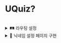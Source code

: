 # UQuiz?

<br>

<details>
<summary>🛤️ 라우팅 설정</summary>

| 주소                | 컴포넌트 | 컨텐츠                   |
| ------------------- | -------- | ------------------------ |
| `/`                 | Home     | 닉네임 설정 페이지(메인) |
| `/quiz/:nickname`   | Quiz     | 퀴즈 풀이 페이지         |
| `results/:nickname` | Results  | 결과 페이지              |

</details>

<details>
<summary>👥 닉네임 설정 페이지 구현</summary>

- [x] React 컴포넌트를 활용하여 `Home` 컴포넌트에 닉네임 설정 페이지를 구현합니다.
- [x] `Home` 컴포넌트에서는 닉네임을 입력받는 페이지를 구성합니다.
- [x] 사용자는 닉네임을 입력할 수 있는 입력창과 `시작하기` 버튼을 통해 퀴즈를 시작할 수 있습니다.
- [x] 닉네임을 입력하지 않은 상태에서 `시작하기` 버튼을 누를 경우, 닉네임 입력은 필수임을 알리는 경고창이 표시됩니다.
- [x] 닉네임을 정상적으로 입력한 경우, `/quiz/닉네임` 형식의 경로로 라우팅되며 퀴즈 화면으로 이동합니다

<br>

### 단계별로 구현하기

1. `Home.jsx` 파일을 생성하고, `Home` 컴포넌트를 정의합니다.
2. 컴포넌트 내에 페이지 제목(UQuiz), 닉네임 입력창, 시작하기 버튼을 구성합니다.
3. `useState`를 사용하여 닉네임 입력값을 관리할 상태 변수를 생성합니다.
4. 닉네임 입력창에 `onChange` 이벤트를 연결하여, 입력값이 변경될 때 상태를 업데이트하는 함수를 작성합니다.
5. `시작하기` 버튼 클릭 시, 닉네임 입력 여부를 조건으로 다음과 같이 처리합니다:
   - 닉네임이 입력되지 않은 경우: `닉네임을 입력해주세요.`라는 경고창(alert)을 띄웁니다.
   - 닉네임이 입력된 경우: `/quiz/(입력된 닉네임)` 경로로 페이지를 라우팅합니다.

</details>
